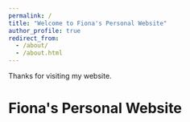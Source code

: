```yaml
---
permalink: /
title: "Welcome to Fiona's Personal Website"
author_profile: true
redirect_from: 
  - /about/
  - /about.html
---
```


Thanks for visiting my website.

Fiona's Personal Website
======


